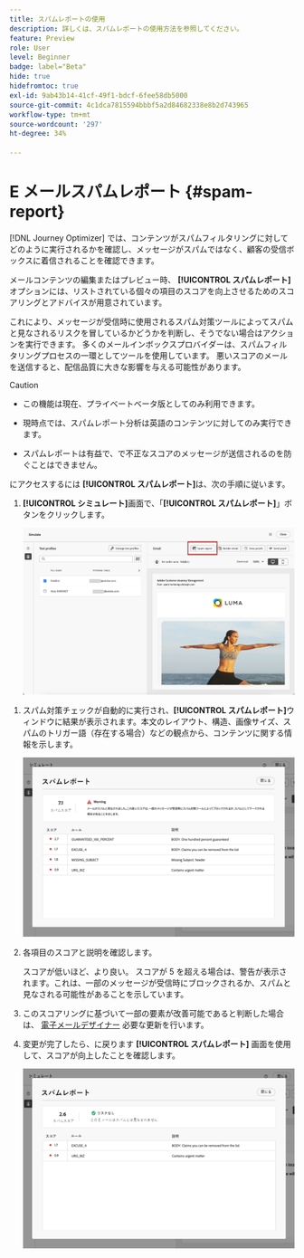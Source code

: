 ```yaml
---
title: スパムレポートの使用
description: 詳しくは、スパムレポートの使用方法を参照してください。
feature: Preview
role: User
level: Beginner
badge: label="Beta"
hide: true
hidefromtoc: true
exl-id: 9ab43b14-41cf-49f1-bdcf-6fee58db5000
source-git-commit: 4c1dca7815594bbbf5a2d84682338e8b2d743965
workflow-type: tm+mt
source-wordcount: '297'
ht-degree: 34%

---
```


# E メールスパムレポート {#spam-report}

[!DNL Journey Optimizer] では、コンテンツがスパムフィルタリングに対してどのように実行されるかを確認し、メッセージがスパムではなく、顧客の受信ボックスに着信されることを確認できます。

メールコンテンツの編集またはプレビュー時、 **[!UICONTROL スパムレポート]** オプションには、リストされている個々の項目のスコアを向上させるためのスコアリングとアドバイスが用意されています。

これにより、メッセージが受信時に使用されるスパム対策ツールによってスパムと見なされるリスクを冒しているかどうかを判断し、そうでない場合はアクションを実行できます。 多くのメールインボックスプロバイダーは、スパムフィルタリングプロセスの一環としてツールを使用しています。 悪いスコアのメールを送信すると、配信品質に大きな影響を与える可能性があります。


>[!CAUTION]
>
>* この機能は現在、プライベートベータ版としてのみ利用できます。
>
>* 現時点では、スパムレポート分析は英語のコンテンツに対してのみ実行できます。
>
>* スパムレポートは有益で、で不正なスコアのメッセージが送信されるのを防ぐことはできません。

にアクセスするには **[!UICONTROL スパムレポート]**&#x200B;は、次の手順に従います。

1. **[!UICONTROL シミュレート]**&#x200B;画面で、「**[!UICONTROL スパムレポート]**」ボタンをクリックします。

   ![](assets/spam-report-button.png)

<!--
    You can also open the [Email Designer](../email/content-from-scratch.md), click the **[!UICONTROL More]** button and select **[!UICONTROL Check spam score]** from the menu.

    ![](assets/spam-report-check-score.png)
-->

1. スパム対策チェックが自動的に実行され、**[!UICONTROL スパムレポート]**&#x200B;ウィンドウに結果が表示されます。本文のレイアウト、構造、画像サイズ、スパムのトリガー語（存在する場合）などの観点から、コンテンツに関する情報を示します。

   ![](assets/spam-report-high-score.png)

1. 各項目のスコアと説明を確認します。

   スコアが低いほど、より良い。 スコアが 5 を超える場合は、警告が表示されます。これは、一部のメッセージが受信時にブロックされるか、スパムと見なされる可能性があることを示しています。

1. このスコアリングに基づいて一部の要素が改善可能であると判断した場合は、 [電子メールデザイナー](../email/content-from-scratch.md) 必要な更新を行います。

1. 変更が完了したら、に戻ります **[!UICONTROL スパムレポート]** 画面を使用して、スコアが向上したことを確認します。

   ![](assets/spam-report-low-score.png)

<!--You can also check the message's alerts for warnings on potential risk of spam detection. Follow the steps below.

1. Click the **[!UICONTROL Alerts]** button on top right of the screen. [Learn more on email alerts](../email/create-email.md#check-email-alerts)

1. If **[!UICONTROL Spam checker alert]** is displayed, you should check your content for a potential risk of spam using the **[!UICONTROL Spam report]** feature as detailed above.

    ![](assets/spam-report-alert.png)
-->

